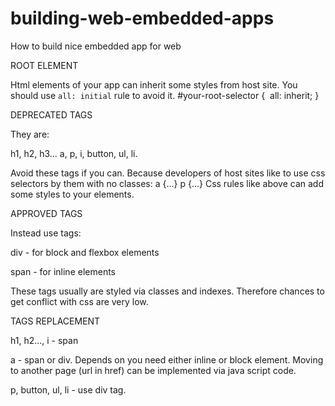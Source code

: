 # building-web-embedded-apps
How to build nice embedded app for web

ROOT ELEMENT

Html elements of your app can inherit some styles from host site. You should use `all: initial` rule to avoid it.
#your-root-selector {
  all: inherit;
}


DEPRECATED TAGS

They are:

h1, h2, h3...
a,
p,
i,
button,
ul, li.

Avoid these tags if you can. Because developers of host sites like to use css selectors by them with no classes:
a {...}
p {...}
Css rules like above can add some styles to your elements.


APPROVED TAGS

Instead use tags:

div - for block and flexbox elements

span - for inline elements

These tags usually are styled via classes and indexes. Therefore chances to get conflict with css are very low.


TAGS REPLACEMENT

h1, h2..., i - span

a - span or div. Depends on you need either inline or block element. Moving to another page (url in href) can be implemented via java script code.

p, button, ul, li - use div tag.
